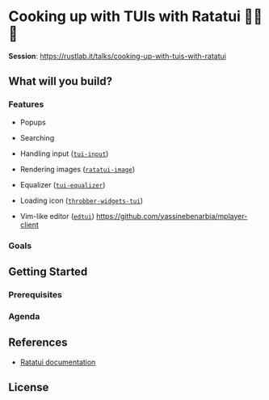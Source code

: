 # Cooking up with TUIs with Ratatui 👨‍🍳🐀

**Session**: <https://rustlab.it/talks/cooking-up-with-tuis-with-ratatui>

## What will you build?

### Features

- Popups
- Searching
- Handling input ([`tui-input`](https://github.com/sayanarijit/tui-input))
- Rendering images ([`ratatui-image`](https://crates.io/crates/ratatui-image))
- Equalizer ([`tui-equalizer`](https://github.com/joshka/tui-equalizer))
- Loading icon ([`throbber-widgets-tui`](https://github.com/arkbig/throbber-widgets-tui))

- Vim-like editor ([`edtui`](https://github.com/preiter93/edtui))
  https://github.com/yassinebenarbia/mplayer-client

### Goals

## Getting Started

### Prerequisites

### Agenda

## References

- [Ratatui documentation](https://ratatui.rs/)

## License
